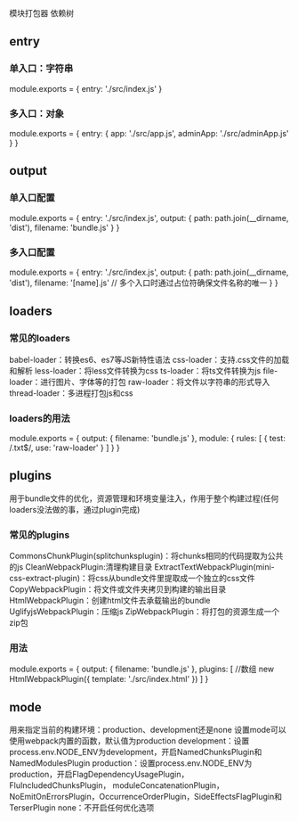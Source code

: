 模块打包器
依赖树

## entry
### 单入口：字符串
module.exports = {
    entry: './src/index.js'
}

### 多入口：对象
module.exports = {
    entry: {
        app: './src/app.js',
        adminApp: './src/adminApp.js'
    }
}


## output
### 单入口配置
module.exports = {
    entry: './src/index.js',
    output: {
        path: path.join(__dirname, 'dist'),
        filename: 'bundle.js'
    }
}

### 多入口配置
module.exports = {
    entry: './src/index.js',
    output: {
        path: path.join(__dirname, 'dist'),
        filename: '[name].js'   // 多个入口时通过占位符确保文件名称的唯一
    }
}

## loaders
### 常见的loaders
babel-loader：转换es6、es7等JS新特性语法
css-loader：支持.css文件的加载和解析
less-loader：将less文件转换为css
ts-loader：将ts文件转换为js
file-loader：进行图片、字体等的打包
raw-loader：将文件以字符串的形式导入
thread-loader：多进程打包js和css

### loaders的用法
module.exports = {
    output: {
        filename: 'bundle.js'
    },
    module: {
        rules: [
            {
                test: /.txt$/,
                use: 'raw-loader'
            }
        ]
    }
}


## plugins
用于bundle文件的优化，资源管理和环境变量注入，作用于整个构建过程(任何loaders没法做的事，通过plugin完成)
### 常见的plugins
CommonsChunkPlugin(splitchunksplugin)：将chunks相同的代码提取为公共的js
CleanWebpackPlugin:清理构建目录
ExtractTextWebpackPlugin(mini-css-extract-plugin)：将css从bundle文件里提取成一个独立的css文件
CopyWebpackPlugin：将文件或文件夹拷贝到构建的输出目录
HtmlWebpackPlugin：创建html文件去承载输出的bundle
UglifyjsWebpackPlugin：压缩js
ZipWebpackPlugin：将打包的资源生成一个zip包

### 用法
module.exports = {
    output: {
        filename: 'bundle.js'
    },
    plugins: [  //数组
        new HtmlWebpackPlugin({
            template: './src/index.html'
        })
    ]
}

## mode
用来指定当前的构建环境：production、development还是none
设置mode可以使用webpack内置的函数，默认值为production
development：设置process.env.NODE_ENV为development，开启NamedChunksPlugin和NamedModulesPlugin
production：设置process.env.NODE_ENV为production，开启FlagDependencyUsagePlugin，FluIncludedChunksPlugin，
moduleConcatenationPlugin，NoEmitOnErrorsPlugin，OccurrenceOrderPlugin，SideEffectsFlagPlugin和TerserPlugin
none：不开启任何优化选项




